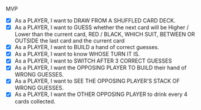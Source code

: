 MVP

- [x] As a PLAYER, I want to DRAW FROM A SHUFFLED CARD DECK.
- [x] As a PLAYER, I want to GUESS whether the next card will be Higher / Lower than the current card, RED / BLACK, WHICH SUIT, BETWEEN OR OUTSIDE the last card and the current card
- [x] As a PLAYER, I want to BUILD a hand of correct guesses.
- [x] As a PLAYER, I want to know WHOSE TURN IT IS.
- [x] As a PLAYER, I want to SWITCH AFTER 3 CORRECT GUESSES
- [x] As a PLAYER, I want the OPPOSING PLAYER TO BUILD their hand of WRONG GUESSES.
- [x] As a PLAYER, I want to SEE THE OPPOSING PLAYER'S STACK OF WRONG GUESSES.
- [x] As a PLAYER, I want the OTHER OPPOSING PLAYER to drink every 4 cards collected.
